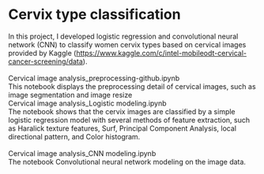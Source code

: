 # Cervix type classification
In this project, I developed logistic regression and convolutional neural network (CNN) to classify women cervix types based on cervical images provided by Kaggle (https://www.kaggle.com/c/intel-mobileodt-cervical-cancer-screening/data). <br /> 
<br /> 
Cervical image analysis_preprocessing-github.ipynb<br /> 
This notebook displays the preprocessing detail of cervical images, such as image segmentation and image resize
<br /> 
Cervical image analysis_Logistic modeling.ipynb<br /> 
The notebook shows that the cervix images are classified by a simple logistic regression model with several methods of feature extraction, such as Haralick texture features, Surf, Principal Component Analysis, local directional pattern, and Color histogram.   
<br /> 
Cervical image analysis_CNN modeling.ipynb<br /> 
The notebook Convolutional neural network modeling on the image data.
